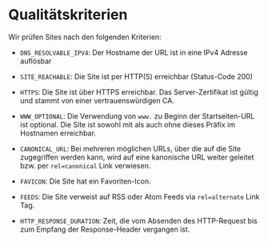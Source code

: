 # Qualitätskriterien

Wir prüfen Sites nach den folgenden Kriterien:

- `DNS_RESOLVABLE_IPV4`: Der Hostname der URL ist in eine IPv4 Adresse auflösbar

- `SITE_REACHABLE`: Die Site ist per HTTP(S) erreichbar (Status-Code 200)

- `HTTPS`: Die Site ist über HTTPS erreichbar. Das Server-Zertifikat ist gültig und stammt von einer vertrauenswürdigen CA.

- `WWW_OPTIONAL`: Die Verwendung von `www.` zu Beginn der Startseiten-URL ist optional. Die Site ist sowohl mit als auch ohne dieses Präfix im Hostnamen erreichbar.

- `CANONICAL_URL`: Bei mehreren möglichen URLs, über die auf die Site zugegriffen werden kann, wird auf eine kanonische URL weiter geleitet bzw. per `rel=canonical` Link verwiesen.

- `FAVICON`: Die Site hat ein Favoriten-Icon.

- `FEEDS`: Die Site verweist auf RSS oder Atom Feeds via `rel=alternate` Link Tag.

- `HTTP_RESPONSE_DURATION`: Zeit, die vom Absenden des HTTP-Request bis zum Empfang der Response-Header vergangen ist.
